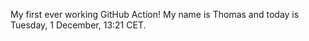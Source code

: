 My first ever working GitHub Action!
My name is Thomas and today is Tuesday, 1 December, 13:21 CET. 
